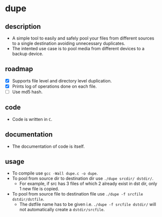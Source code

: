 # dupe

## description
- A simple tool to easily and safely pool your files from different sources to a single destination avoiding unnecessary duplicates.
- The intented use case is to pool media from different devices to a backup device.

## roadmap
- [x] Supports file level and directory level duplication.
- [x] Prints log of operations done on each file.
- [ ] Use md5 hash.

## code
- Code is written in `C`.

## documentation
- The documentation of code is itself.

## usage
- To compile use `gcc -Wall dupe.c -o dupe`.
- To pool from source dir to destination dir use `./dupe srcdir/ dstdir/`.
    - For example, if src has 3 files of which 2 already exist in dst dir, only 1 new file is copied.
- To pool from source file to destination file use `./dupe -f srcfile dstdir/dstfile`.
    - The dstfile name has to be given i.e. `./dupe -f srcfile dstdir/` will not automatically create a `dstdir/srcfile`.
